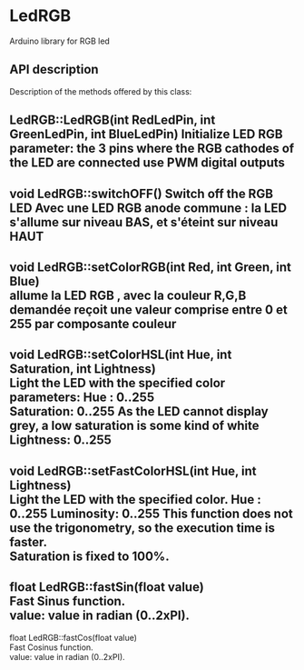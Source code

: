 # LedRGB
Arduino library for RGB led

## API description
Description of the methods offered by this class:  
  
LedRGB::LedRGB(int RedLedPin, int GreenLedPin, int BlueLedPin)
Initialize LED RGB
parameter: the 3 pins where  the RGB cathodes of the LED are connected
use PWM digital outputs
-----------------  
void LedRGB::switchOFF() 
Switch off the RGB LED
Avec une LED RGB anode commune : la LED s'allume sur niveau BAS, et s'éteint sur niveau HAUT
-----------------  
void LedRGB::setColorRGB(int Red, int Green, int Blue)  
allume la LED RGB , avec la couleur R,G,B demandée
reçoit une valeur comprise entre 0 et 255 par composante couleur
-----------------  
void LedRGB::setColorHSL(int Hue, int Saturation, int Lightness)  
Light the LED with the specified color
parameters:
Hue : 0..255			
Saturation: 0..255	As the LED cannot display grey, a low saturation is some kind of white
Lightness:	0..255
-----------------  
void LedRGB::setFastColorHSL(int Hue, int Lightness)  
Light the LED with the specified color.
Hue       : 0..255
Luminosity: 0..255
This function does not use the trigonometry, so the execution time is faster.  
Saturation is fixed to 100%.  
-----------------  
float LedRGB::fastSin(float value)  
Fast Sinus function.  
value: value in radian (0..2xPI).  
-----------------  
float LedRGB::fastCos(float value)   
Fast Cosinus function.  
value: value in radian (0..2xPI).  


